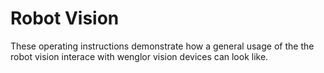 # Robot Vision

These operating instructions demonstrate how a general usage of the the robot vision interace with wenglor vision devices can look like.
